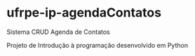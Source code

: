 # ufrpe-ip-agendaContatos
Sistema CRUD Agenda de Contatos

Projeto de Introdução à programação desenvolvido em Python
